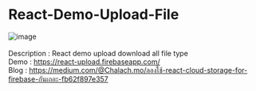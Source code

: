 # React-Demo-Upload-File
![image](https://user-images.githubusercontent.com/25294734/39904255-32281fe6-5501-11e8-98d9-2a5b4bf0cddf.png)
<br /><br />
Description : React demo upload download all file type <br />
Demo : https://react-upload.firebaseapp.com/ <br />
Blog : https://medium.com/@Chalach.mo/ลองใช้-react-cloud-storage-for-firebase-กันเถอะ-fb62f897e357

